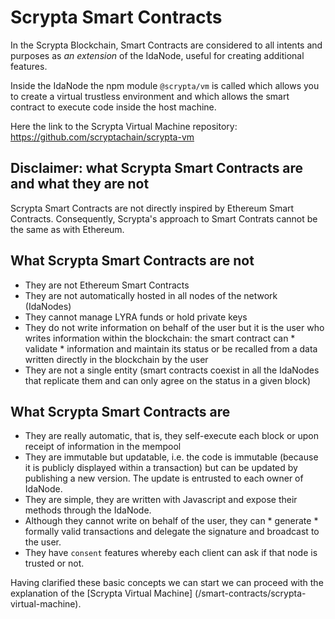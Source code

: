 # Scrypta Smart Contracts
In the Scrypta Blockchain, Smart Contracts are considered to all intents and purposes as *an extension* of the IdaNode, useful for creating additional features.

Inside the IdaNode the npm module `@scrypta/vm` is called which allows you to create a virtual trustless environment and which allows the smart contract to execute code inside the host machine.

Here the link to the Scrypta Virtual Machine repository: https://github.com/scryptachain/scrypta-vm

## Disclaimer: what Scrypta Smart Contracts are and what they are not
Scrypta Smart Contracts are not directly inspired by Ethereum Smart Contracts. Consequently, Scrypta's approach to Smart Contrats cannot be the same as with Ethereum.

## What Scrypta Smart Contracts are not
- They are not Ethereum Smart Contracts
- They are not automatically hosted in all nodes of the network (IdaNodes)
- They cannot manage LYRA funds or hold private keys
- They do not write information on behalf of the user but it is the user who writes information within the blockchain: the smart contract can * validate * information and maintain its status or be recalled from a data written directly in the blockchain by the user
- They are not a single entity (smart contracts coexist in all the IdaNodes that replicate them and can only agree on the status in a given block)

## What Scrypta Smart Contracts are
- They are really automatic, that is, they self-execute each block or upon receipt of information in the mempool
- They are immutable but updatable, i.e. the code is immutable (because it is publicly displayed within a transaction) but can be updated by publishing a new version. The update is entrusted to each owner of IdaNode.
- They are simple, they are written with Javascript and expose their methods through the IdaNode.
- Although they cannot write on behalf of the user, they can * generate * formally valid transactions and delegate the signature and broadcast to the user.
- They have `consent` features whereby each client can ask if that node is trusted or not.

Having clarified these basic concepts we can start we can proceed with the explanation of the [Scrypta Virtual Machine] (/smart-contracts/scrypta-virtual-machine).